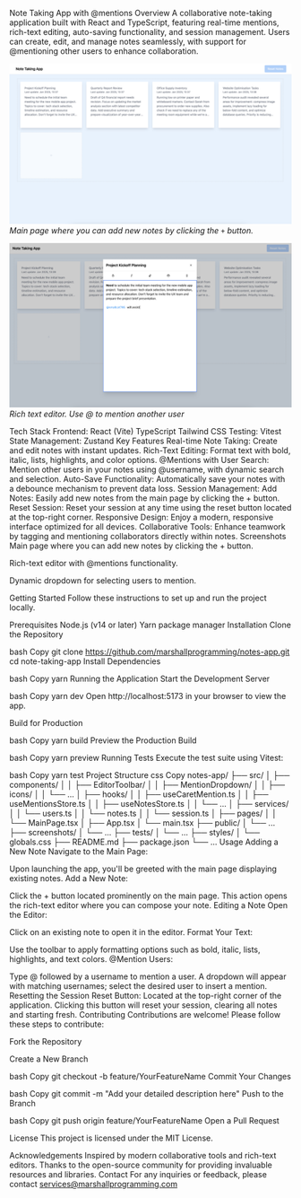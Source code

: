 Note Taking App with @mentions
Overview
A collaborative note-taking application built with React and TypeScript, featuring real-time mentions, rich-text editing, auto-saving functionality, and session management. Users can create, edit, and manage notes seamlessly, with support for @mentioning other users to enhance collaboration.

![App Screenshot](./screenshots/notes_view.png)
_Main page where you can add new notes by clicking the `+` button._

![App Screenshot](./screenshots/editor_view.png)
_Rich text editor. Use @ to mention another user_

Tech Stack
Frontend:
React (Vite)
TypeScript
Tailwind CSS
Testing:
Vitest
State Management:
Zustand
Key Features
Real-time Note Taking: Create and edit notes with instant updates.
Rich-Text Editing: Format text with bold, italic, lists, highlights, and color options.
@Mentions with User Search: Mention other users in your notes using @username, with dynamic search and selection.
Auto-Save Functionality: Automatically save your notes with a debounce mechanism to prevent data loss.
Session Management:
Add Notes: Easily add new notes from the main page by clicking the + button.
Reset Session: Reset your session at any time using the reset button located at the top-right corner.
Responsive Design: Enjoy a modern, responsive interface optimized for all devices.
Collaborative Tools: Enhance teamwork by tagging and mentioning collaborators directly within notes.
Screenshots
Main page where you can add new notes by clicking the + button.

Rich-text editor with @mentions functionality.

Dynamic dropdown for selecting users to mention.

Getting Started
Follow these instructions to set up and run the project locally.

Prerequisites
Node.js (v14 or later)
Yarn package manager
Installation
Clone the Repository

bash
Copy
git clone https://github.com/marshallprogramming/notes-app.git
cd note-taking-app
Install Dependencies

bash
Copy
yarn
Running the Application
Start the Development Server

bash
Copy
yarn dev
Open http://localhost:5173 in your browser to view the app.

Build for Production

bash
Copy
yarn build
Preview the Production Build

bash
Copy
yarn preview
Running Tests
Execute the test suite using Vitest:

bash
Copy
yarn test
Project Structure
css
Copy
notes-app/
├── src/
│ ├── components/
│ │ ├── EditorToolbar/
│ │ ├── MentionDropdown/
│ │ ├── icons/
│ │ └── ...
│ ├── hooks/
│ │ ├── useCaretMention.ts
│ │ ├── useMentionsStore.ts
│ │ ├── useNotesStore.ts
│ │ └── ...
│ ├── services/
│ │ └── users.ts
│ │ └── notes.ts
│ │ └── session.ts
│ ├── pages/
│ │ └── MainPage.tsx
│ ├── App.tsx
│ └── main.tsx
├── public/
│ └── ...
├── screenshots/
│ └── ...
├── tests/
│ └── ...
├── styles/
│ └── globals.css
├── README.md
├── package.json
└── ...
Usage
Adding a New Note
Navigate to the Main Page:

Upon launching the app, you'll be greeted with the main page displaying existing notes.
Add a New Note:

Click the + button located prominently on the main page.
This action opens the rich-text editor where you can compose your note.
Editing a Note
Open the Editor:

Click on an existing note to open it in the editor.
Format Your Text:

Use the toolbar to apply formatting options such as bold, italic, lists, highlights, and text colors.
@Mention Users:

Type @ followed by a username to mention a user.
A dropdown will appear with matching usernames; select the desired user to insert a mention.
Resetting the Session
Reset Button:
Located at the top-right corner of the application.
Clicking this button will reset your session, clearing all notes and starting fresh.
Contributing
Contributions are welcome! Please follow these steps to contribute:

Fork the Repository

Create a New Branch

bash
Copy
git checkout -b feature/YourFeatureName
Commit Your Changes

bash
Copy
git commit -m "Add your detailed description here"
Push to the Branch

bash
Copy
git push origin feature/YourFeatureName
Open a Pull Request

License
This project is licensed under the MIT License.

Acknowledgements
Inspired by modern collaborative tools and rich-text editors.
Thanks to the open-source community for providing invaluable resources and libraries.
Contact
For any inquiries or feedback, please contact services@marshallprogramming.com
